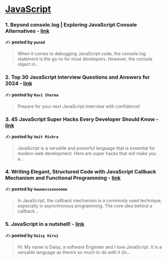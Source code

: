 
<h1><a href=https://medium.com/tag/javascript-development/recommended target="_blank" rel="noopener noreferrer">JavaScript</a></h1>
<h3>1. Beyond console.log | Exploring JavaScript Console Alternatives - <a href="https://medium.com/@pwned/beyond-console-log-exploring-javascript-console-alternatives-8662b6a309d9" target="_blank" rel="noopener noreferrer">link</a></h3>

✍️ **posted by `pwned`**

<blockquote>When it comes to debugging JavaScript code, the console.log statement is the go-to for most developers. However, the console object in…</blockquote>

<h3>2. Top 30 JavaScript Interview Questions and Answers for 2024 - <a href="https://medium.com/@javascriptcentric/top-30-javascript-interview-questions-and-answers-for-2024-7f1e2d1d0638" target="_blank" rel="noopener noreferrer">link</a></h3>

✍️ **posted by `Ravi Sharma`**

<blockquote>Prepare for your next JavaScript interview with confidence!</blockquote>

<h3>3. 45 JavaScript Super Hacks Every Developer Should Know - <a href="https://medium.com/dev-genius/45-javascript-super-hacks-every-developer-should-know-92aecfb33ee8" target="_blank" rel="noopener noreferrer">link</a></h3>

✍️ **posted by `Amit Mishra`**

<blockquote>JavaScript is a versatile and powerful language that is essential for modern web development. Here are super hacks that will make you a…</blockquote>

<h3>4. Writing Elegant, Structured Code with JavaScript Callback Mechanism and Functional Programming - <a href="https://medium.com/javascript-in-plain-english/writing-elegant-structured-code-with-javascript-callback-mechanism-and-functional-programming-36fbeb3d1831" target="_blank" rel="noopener noreferrer">link</a></h3>

✍️ **posted by `Awwwesssooooome`**

<blockquote>In JavaScript, the callback mechanism is a commonly used technique, especially in asynchronous programming. The core idea behind a callback…</blockquote>

<h3>5. JavaScript in a nutshell! - <a href="https://medium.com/@daisykirui/javascript-in-a-nutshell-669dab5b6e78" target="_blank" rel="noopener noreferrer">link</a></h3>

✍️ **posted by `Daisy Kirui`**

<blockquote>Hi. My name is Daisy, a software Engineer and I love JavaScript. It is a versatile language as there’s so much to do with it (in…</blockquote>

